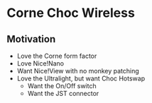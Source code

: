 # Corne Choc Wireless

## Motivation
- Love the Corne form factor
- Love Nice!Nano
- Want Nice!View with no monkey patching
- Love the Ultralight, but want Choc Hotswap
  - Want the On/Off switch
  - Want the JST connector